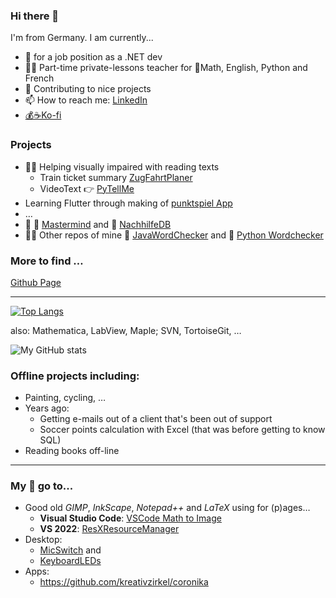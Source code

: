 ### Hi there 👋
<!--
**DGrothe-PhD/DGrothe-PhD** is a ✨ _special_ ✨ repository because its `README.md` (this file) appears on your GitHub profile.

Here are some ideas to get you started:
-->
I'm from Germany. I am currently...
- 🔎 for a job position as a .NET dev
- 👩‍🏫 Part-time private-lessons teacher for 📐Math, English, Python and French
- 🔧 Contributing to nice projects
- 📫 How to reach me: [LinkedIn](https://www.linkedin.com/in/daniela-grothe-743ab8235/)
- [💰☕Ko-fi](https://ko-fi.com/danielagrothe)


### Projects
- 👩‍💻 Helping visually impaired with reading texts
  - Train ticket summary [ZugFahrtPlaner](https://github.com/DGrothe-PhD/ZugFahrtPlaner)
  - VideoText 👉 [PyTellMe](https://github.com/DGrothe-PhD/PyTellMe)
- Learning Flutter through making of [punktspiel App](https://github.com/DGrothe-PhD/punktspiel/)
- …
- 🔭 🧩 [Mastermind](https://github.com/DGrothe-PhD/Mastermind) and 📕 [NachhilfeDB](https://github.com/DGrothe-PhD/NachhilfeDB)
- 👩‍💻 Other repos of mine 📝 [JavaWordChecker](https://github.com/DGrothe-PhD/WordCheckerJava) and 🐍 [Python Wordchecker](https://github.com/DGrothe-PhD/Wordchecker)

### More to find …
[Github Page](https://dgrothe-phd.github.io/DGrothe-PhD/)

***

<!--
- 👯 I’m looking to collaborate on ...
- 🤔 I’m looking for help with ...
- -->

[![Top Langs](https://github-readme-stats.vercel.app/api/top-langs/?username=DGrothe-PhD&layout=donut&theme=solarized-dark)](https://github.com/anuraghazra/github-readme-stats) 

also: Mathematica, LabView, Maple; SVN, TortoiseGit, &hellip;

![My GitHub stats](https://github-readme-stats.vercel.app/api?username=DGrothe-PhD&show_icons=true&theme=solarized-dark)


### Offline projects including:
- Painting, cycling, &hellip;
- Years ago:
  - Getting e-mails out of a client that's been out of support
  - Soccer points calculation with Excel (that was before getting to know SQL)
- Reading books off-line

***
### My 🌟 go to... 
- Good old *GIMP*, *InkScape*, *Notepad++* and *LaTeX* using for (p)ages&hellip;
  - **Visual Studio Code**: <a href="https://github.com/TeamMeow/vscode-math-to-image">VSCode Math to Image</a>
  - **VS 2022**: <a href="https://github.com/dotnet/ResXResourceManager">ResXResourceManager</a>
- Desktop:
  - <a href="https://github.com/iXab3r/MicSwitch">MicSwitch</a> and 
  - <a href="https://keyboard-leds.com/">KeyboardLEDs</a>
- Apps:
  - https://github.com/kreativzirkel/coronika
